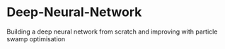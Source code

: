 # Deep-Neural-Network
Building a deep neural network from scratch and improving with particle swamp optimisation
